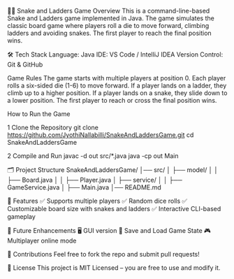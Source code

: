 🐍🎲 Snake and Ladders Game
Overview
This is a command-line-based Snake and Ladders game implemented in Java. The game simulates the classic board game where players roll a die to move forward, climbing ladders and avoiding snakes. The first player to reach the final position wins.

🛠️ Tech Stack
Language: Java
IDE: VS Code / IntelliJ IDEA
Version Control: Git & GitHub

Game Rules
The game starts with multiple players at position 0.
Each player rolls a six-sided die (1-6) to move forward.
If a player lands on a ladder, they climb up to a higher position.
If a player lands on a snake, they slide down to a lower position.
The first player to reach or cross the final position wins.

How to Run the Game

1 Clone the Repository
git clone https://github.com/JyothiNallabilli/SnakeAndLaddersGame.git
cd SnakeAndLaddersGame

2️ Compile and Run
javac -d out src/*.java
java -cp out Main

🗂️ Project Structure
SnakeAndLaddersGame/
│── src/
│   ├── model/
│   │   ├── Board.java
│   │   ├── Player.java
│   ├── service/
│   │   ├── GameService.java
│   ├── Main.java
│── README.md

🔧 Features
✅ Supports multiple players
✅ Random dice rolls
✅ Customizable board size with snakes and ladders
✅ Interactive CLI-based gameplay

📌 Future Enhancements
🖥️ GUI version
🔄 Save and Load Game State
🎮 Multiplayer online mode

📩 Contributions
Feel free to fork the repo and submit pull requests!

📜 License
This project is MIT Licensed – you are free to use and modify it.
